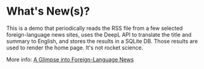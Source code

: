 # What's New(s)?

This is a demo that periodically reads the RSS file from a few selected
foreign-language news sites, uses the DeepL API to translate the title
and summary to English, and stores the results in a SQLite DB.
Those results are used to render the home page.
It's not rocket science.

More info:
[A Glimpse into Foreign-Language News](https://www.jbrcodes.com/blog/2025/08/glimpse-foreign-news/)
